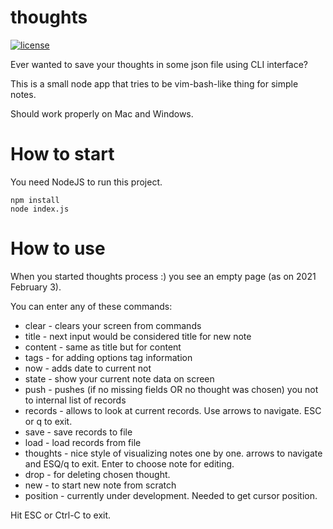# thoughts
[![license](https://img.shields.io/badge/license-MIT-blue.svg)](LICENSE)

Ever wanted to save your thoughts in some json file using CLI interface?

This is a small node app that tries to be vim-bash-like thing for simple notes.

Should work properly on Mac and Windows.

# How to start

You need NodeJS to run this project.

```
npm install
node index.js
```

# How to use

When you started thoughts process :) you see an empty page (as on 2021 February 3).

You can enter any of these commands:

* clear - clears your screen from commands
* title - next input would be considered title for new note
* content - same as title but for content
* tags - for adding options tag information
* now - adds date to current not
* state - show your current note data on screen
* push - pushes (if no missing fields OR no thought was chosen) you not to internal list of records
* records - allows to look at current records. Use arrows to navigate. ESC or q to exit.
* save - save records to file
* load - load records from file
* thoughts - nice style of visualizing notes one by one. arrows to navigate and ESQ/q to exit. Enter to choose note for editing.
* drop - for deleting chosen thought.
* new - to start new note from scratch
* position - currently under development. Needed to get cursor position.

Hit ESC or Ctrl-C to exit.